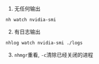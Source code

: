 1. 无任何输出
```bash
nh watch nvidia-smi
```

2. 有日志输出
```bash
nhlog watch nvidia-smi ./logs
```

3. `nhmgr`重看, `-c`清除已经关闭的进程
